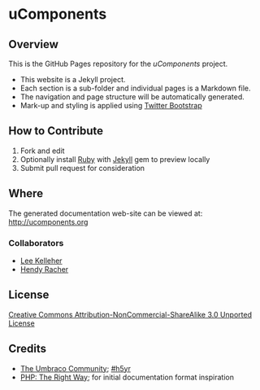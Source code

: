 # uComponents

## Overview

This is the GitHub Pages repository for the _uComponents_ project.

* This website is a Jekyll project.
* Each section is a sub-folder and individual pages is a Markdown file.
* The navigation and page structure will be automatically generated.
* Mark-up and styling is applied using [Twitter Bootstrap](http://twitter.github.com/bootstrap/index.html)

## How to Contribute

1. Fork and edit
2. Optionally install [Ruby](https://rvm.io/rvm/install/) with [Jekyll](https://github.com/mojombo/jekyll/) gem to preview locally
3. Submit pull request for consideration

## Where

The generated documentation web-site can be viewed at: <http://ucomponents.org>

### Collaborators

* [Lee Kelleher](http://leekelleher.com/)
* [Hendy Racher](http://www.doddracher.com/)

## License

[Creative Commons Attribution-NonCommercial-ShareAlike 3.0 Unported License](http://creativecommons.org/licenses/by-nc-sa/3.0/)

## Credits
* [The Umbraco Community](http://our.umbraco.org); [#h5yr](http://h5yr.com)
* [PHP: The Right Way](https://github.com/codeguy/php-the-right-way); for initial documentation format inspiration
